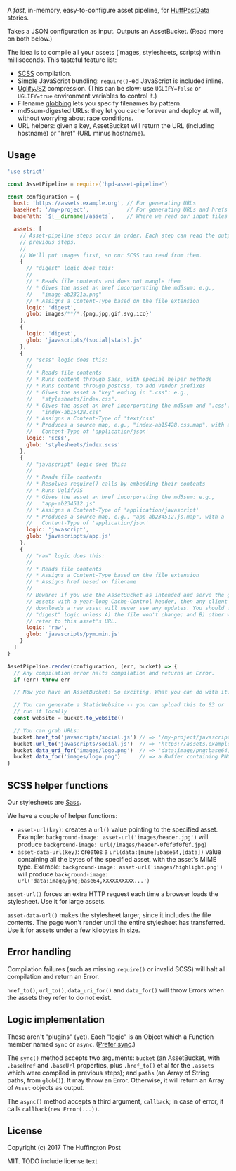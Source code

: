 A _fast_, in-memory, easy-to-configure asset pipeline, for
[HuffPostData](https://data.huffingtonpost.com) stories.

Takes a JSON configuration as input. Outputs an AssetBucket. (Read more on both
below.)

The idea is to compile all your assets (images, stylesheets, scripts) within
milliseconds. This tasteful feature list:

* [SCSS](http://sass-lang.com/documentation/file.SASS_REFERENCE.html)
  compilation.
* Simple JavaScript bundling: `require()`-ed JavaScript is included inline.
* [UglifyJS2](https://github.com/mishoo/UglifyJS2) compression. (This can be
  slow; use `UGLIFY=false` or `UGLIFY=true` environment variables to control
  it.)
* Filename [globbing](https://github.com/isaacs/node-glob) lets you specify
  filenames by pattern.
* md5sum-digested URLs: they let you cache forever and deploy at will, without
  worrying about race conditions.
* URL helpers: given a key, AssetBucket will return the URL (including hostname)
  or "href" (URL minus hostname).

Usage
-----

```javascript
'use strict'

const AssetPipeline = require('hpd-asset-pipeline')

const configuration = {
  host: 'https://assets.example.org', // For generating URLs
  baseHref: '/my-project',            // For generating URLs and hrefs
  basePath: `${__dirname}/assets`,    // Where we read our input files (may be ".")

  assets: [
    // Asset-pipeline steps occur in order. Each step can read the output of all
    // previous steps.
    //
    // We'll put images first, so our SCSS can read from them.
    {
      // "digest" logic does this:
      //
      // * Reads file contents and does not mangle them
      // * Gives the asset an href incorporating the md5sum: e.g.,
      //   "image-ab2321a.png"
      // * Assigns a Content-Type based on the file extension
      logic: 'digest',
      glob: images/**/*.{png,jpg,gif,svg,ico}'
    },
    {
      logic: 'digest',
      glob: 'javascripts/(social|stats).js'
    },
    {
      // "scss" logic does this:
      //
      // * Reads file contents
      // * Runs content through Sass, with special helper methods
      // * Runs content through postcss, to add vendor prefixes
      // * Gives the asset a "key" ending in ".css": e.g.,
      //   "stylesheets/index.css".
      // * Gives the asset an href incorporating the md5sum and '.css': e.g.,
      //   "index-ab15428.css"
      // * Assigns a Content-Type of 'text/css'
      // * Produces a source map, e.g., "index-ab15428.css.map", with a
      //   Content-Type of 'application/json'
      logic: 'scss',
      glob: 'stylesheets/index.scss'
    },
    {
      // "javascript" logic does this:
      //
      // * Reads file contents
      // * Resolves require() calls by embedding their contents
      // * Runs UglifyJS
      // * Gives the asset an href incorporating the md5sum: e.g.,
      //   "app-ab234512.js"
      // * Assigns a Content-Type of 'application/javascript'
      // * Produces a source map, e.g., "app-ab234512.js.map", with a
      //   Content-Type of 'application/json'
      logic: 'javascript',
      glob: 'javascrippts/app.js'
    },
    {
      // "raw" logic does this:
      //
      // * Reads file contents
      // * Assigns a Content-Type based on the file extension
      // * Assigns href based on filename
      //
      // Beware: if you use the AssetBucket as intended and serve the generated
      // assets with a year-long Cache-Control header, then any client that
      // downloads a raw asset will never see any updates. You should favor
      // "digest" logic unless A) the file won't change; and B) other websites
      // refer to this asset's URL.
      logic: 'raw',
      glob: 'javascripts/pym.min.js'
    }
  ]
}

AssetPipeline.render(configuration, (err, bucket) => {
  // Any compilation error halts compilation and returns an Error.
  if (err) throw err

  // Now you have an AssetBucket! So exciting. What you can do with it:

  // You can generate a StaticWebsite -- you can upload this to S3 or
  // run it locally
  const website = bucket.to_website()

  // You can grab URLs:
  bucket.href_to('javascripts/social.js') // => '/my-project/javascripts/social-ab12341.js'
  bucket.url_to('javascripts/social.js')  // => 'https://assets.example.org/my-project/javascripts/social-ab12341.js'
  bucket.data_uri_for('images/logo.png')  // => 'data:image/png;base64,....'
  bucket.data_for('images/logo.png')      // => a Buffer containing PNG data
}
```

SCSS helper functions
---------------------

Our stylesheets are [Sass](http://sass-lang.com/documentation/file.SASS_REFERENCE.html).

We have a couple of helper functions:

* `asset-url(key)`: creates a `url()` value pointing to the specified asset.
  Example: `background-image: asset-url('images/header.jpg')` will produce
  `background-image: url(/images/header-0f0f0f0f0f.jpg)`
* `asset-data-url(key)`: creates a `url(data:[mime];base64,[data])` value
  containing all the bytes of the specified asset, with the asset's MIME type.
  Example: `background-image: asset-url('images/highlight.png')` will produce
  `background-image: url('data:image/png;base64,XXXXXXXXXX...')`

`asset-url()` forces an extra HTTP request each time a browser loads the
stylesheet. Use it for large assets.

`asset-data-url()` makes the stylesheet larger, since it includes the file
contents. The page won't render until the entire stylesheet has transferred. Use
it for assets under a few kilobytes in size.

Error handling
--------------

Compilation failures (such as missing `require()` or invalid SCSS) will halt
all compilation and return an Error.

`href_to()`, `url_to()`, `data_uri_for()` and `data_for()` will throw Errors
when the assets they refer to do not exist.

Logic implementation
--------------------

These aren't "plugins" (yet). Each "logic" is an Object which a Function member
named `sync` or `async`. ([Prefer sync](https://medium.com/@adamhooper/node-synchronous-code-runs-faster-than-asynchronous-code-b0553d5cf54e).)

The `sync()` method accepts two arguments: `bucket` (an AssetBucket, with
`.baseHref` and `.baseUrl` properties, plus `.href_to()` et al for the
`.assets` which were compiled in previous steps); and `paths` (an Array of
String paths, from `glob()`). It may throw an Error. Otherwise, it will return
an Array of `Asset` objects as output.

The `async()` method accepts a third argument, `callback`; in case of error,
it calls `callback(new Error(...))`.

License
-------

Copyright (c) 2017 The Huffington Post

MIT. TODO include license text

